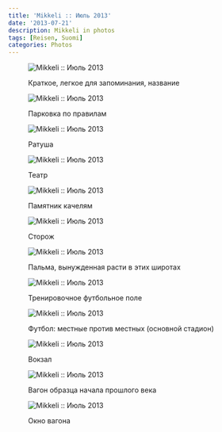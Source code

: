 ```yaml
---
title: 'Mikkeli :: Июль 2013'
date: '2013-07-21'
description: Mikkeli in photos
tags: [Reisen, Suomi]
categories: Photos
---
```


<figure>
	<img src="{{urls.media}}/1374470653935-600.jpeg" alt="Mikkeli :: Июль 2013" />
	<figcaption><p>Краткое, легкое для запоминания, название</p></figcaption>
</figure>

<figure>
	<img src="{{urls.media}}/1374470649129-600.jpeg" alt="Mikkeli :: Июль 2013" />
	<figcaption><p>Парковка по правилам</p></figcaption>
</figure>

<figure>
	<img src="{{urls.media}}/1374470661356-600.jpeg" alt="Mikkeli :: Июль 2013" />
	<figcaption><p>Ратуша</p></figcaption>
</figure>

<figure>
	<img src="{{urls.media}}/1374470665936-600.jpeg" alt="Mikkeli :: Июль 2013" />
	<figcaption><p>Театр</p></figcaption>
</figure>

<figure>
	<img src="{{urls.media}}/1374470670975-600.jpeg" alt="Mikkeli :: Июль 2013" />
	<figcaption><p>Памятник качелям</p></figcaption>
</figure>

<figure>
	<img src="{{urls.media}}/1374470657877-600.jpeg" alt="Mikkeli :: Июль 2013" />
	<figcaption><p>Сторож</p></figcaption>
</figure>

<figure>
	<img src="{{urls.media}}/1374470676373-600.jpeg" alt="Mikkeli :: Июль 2013" />
	<figcaption><p>Пальма, вынужденная расти в этих широтах</p></figcaption>
</figure>

<figure>
	<img src="{{urls.media}}/1374470644558-600.jpeg" alt="Mikkeli :: Июль 2013" />
	<figcaption><p>Тренировочное футбольное поле</p></figcaption>
</figure>

<figure>
	<img src="{{urls.media}}/1374470686634-600.jpeg" alt="Mikkeli :: Июль 2013" />
	<figcaption><p>Футбол: местные против местных (основной стадион)</p></figcaption>
</figure>

<figure>
	<img src="{{urls.media}}/1374470681091-600.jpeg" alt="Mikkeli :: Июль 2013" />
	<figcaption><p>Вокзал</p></figcaption>
</figure>

<figure>
	<img src="{{urls.media}}/1374470639707-600.jpeg" alt="Mikkeli :: Июль 2013" />
	<figcaption><p>Вагон образца начала прошлого века</p></figcaption>
</figure>

<figure>
	<img src="{{urls.media}}/1374470691044-600.jpeg" alt="Mikkeli :: Июль 2013" />
	<figcaption><p>Окно вагона</p></figcaption>
</figure>